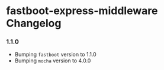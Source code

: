 # fastboot-express-middleware Changelog

### 1.1.0

* Bumping `fastboot` version to 1.1.0
* Bumping `mocha` version to 4.0.0